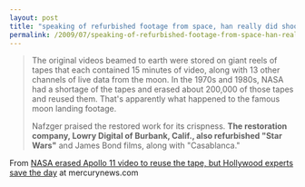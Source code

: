 ```yaml
---
layout: post
title: "speaking of refurbished footage from space, han really did shoot first."
permalink: /2009/07/speaking-of-refurbished-footage-from-space-han-really-did-shoot-first.html
---
```


> The original videos beamed to earth were stored on giant reels of tapes that each contained 15 minutes of video, along with 13 other channels of live data from the moon. In the 1970s and 1980s, NASA had a shortage of the tapes and erased about 200,000 of those tapes and reused them. That's apparently what happened to the famous moon landing footage.
> 
> Nafzger praised the restored work for its crispness. **The restoration company, Lowry Digital of Burbank, Calif., also refurbished "Star Wars"** and James Bond films, along with "Casablanca."

From [NASA erased Apollo 11 video to reuse the tape, but Hollywood experts save the day](http://www.mercurynews.com/ci_12852368?nclick_check=1) at mercurynews.com